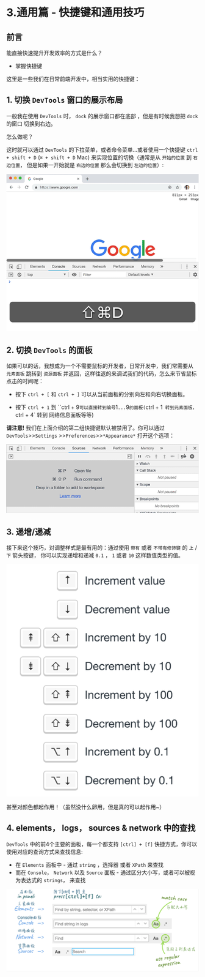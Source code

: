 # 3.通用篇 - 快捷键和通用技巧

## 前言

能直接快速提升开发效率的方式是什么？

- 掌握快捷键

这里是一些我们在日常前端开发中，相当实用的快捷键：

## 1. 切换 `DevTools` 窗口的展示布局

一般我在使用 `DevTools` 时， `dock` 的展示窗口都在底部 ，但是有时候我想把 `dock` 的窗口 切换到右边。

怎么做呢？

这时就可以通过 `DevTools` 的下拉菜单，或者命令菜单...或者使用一个快捷键 `ctrl + shift + D` (`⌘ + shift + D` Mac) 来实现位置的切换（通常是从 `开始的位置` 到 `右边位置`， 但是如果一开始就是 `右边的位置` 那么会切换到 `左边的位置`）:

![](./images/a45465c9c42ef5908658fa3c15f4a3d4.png )

## 2. 切换 `DevTools` 的面板

如果可以的话，我想成为一个不需要鼠标的开发者，日常开发中，我们常需要从 `元素面板` 跳转到 `资源面板` 并返回，这样往返的来调试我们的代码，怎么来节省鼠标点击的时间呢：

- 按下 `ctrl + [` 和 `ctrl + ]` 可以从当前面板的分别向左和向右切换面板。

- 按下 `ctrl + 1` 到 ``ctrl + 9` 可以直接转到编号 `1`...`9` 的面板( `ctrl + 1` 转到元素面板，`ctrl + 4` 转到 网络信息面板等等)

**请注意!** 我们在上面介绍的第二组快捷键默认被禁用了。你可以通过 `DevTools`>>`Settings` >>`Preferences`>>`*Appearance*` 打开这个选项：

![](./images/dd257baaa95c04f6908640af45529336.png )

## 3. 递增/递减

接下来这个技巧，对调整样式是最有用的：通过使用 `带有` 或者 `不带有修饰键` 的 `上` / `下`  箭头按键， 你可以实现递增和递减 `0.1` ， `1` 或者 `10` 这样数值类型的值。

![](./images/11aad15306c36ce800198680d154cb37.png )


甚至对颜色都起作用！（虽然没什么卵用，但是真的可以起作用~）

## 4. elements， logs， sources & network 中的查找

`DevTools` 中的前4个主要的面板，每一个都支持 `[ctrl] + [f]` 快捷方式，你可以使用对应的查询方式来查找信息:

- 在 `Elements` 面板中 - 通过 `string` ，选择器 或者 `XPath` 来查找
- 而在 `Console`， `Network` 以及 `Source` 面板 - 通过区分大小写，或者可以被视为表达式的 `strings`， 来查找

![](./images/6e06c345cdbb97d7f0dcf0084de3a1e8.png )